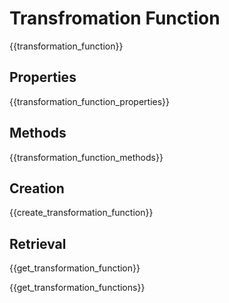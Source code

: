 # Transfromation Function

{{transformation_function}}

## Properties

{{transformation_function_properties}}

## Methods

{{transformation_function_methods}}

## Creation
{{create_transformation_function}}

## Retrieval

{{get_transformation_function}}

{{get_transformation_functions}}
